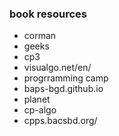 ### book resources

* corman
* geeks
* cp3
* visualgo.net/en/
* progrramming camp
* baps-bgd.github.io
* planet
* cp-algo
* cpps.bacsbd.org/
